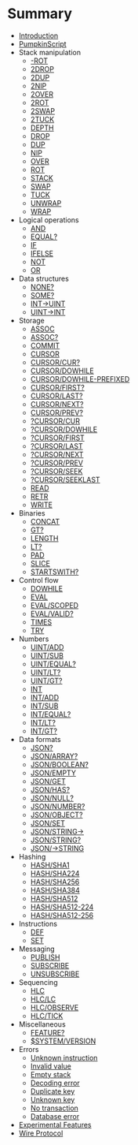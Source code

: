 # Summary


* [Introduction](README.md)
* [PumpkinScript](script/README.md)
 * Stack manipulation
   * [-ROT](script/-ROT.md)
   * [2DROP](script/2DROP.md)
   * [2DUP](script/2DUP.md)
   * [2NIP](script/2NIP.md)
   * [2OVER](script/2OVER.md)
   * [2ROT](script/2ROT.md)
   * [2SWAP](script/2SWAP.md)
   * [2TUCK](script/2TUCK.md)
   * [DEPTH](script/DEPTH.md)
   * [DROP](script/DROP.md)
   * [DUP](script/DUP.md)
   * [NIP](script/NIP.md)
   * [OVER](script/OVER.md)
   * [ROT](script/ROT.md)
   * [STACK](script/STACK.md)
   * [SWAP](script/SWAP.md)
   * [TUCK](script/TUCK.md)
   * [UNWRAP](script/UNWRAP.md)
   * [WRAP](script/WRAP.md)
 * Logical operations
   * [AND](script/AND.md)
   * [EQUAL?](script/EQUALQ.md)
   * [IF](script/IF.md)
   * [IFELSE](script/IFELSE.md)
   * [NOT](script/NOT.md)
   * [OR](script/OR.md)
 * Data structures
   * [NONE?](script/NONEQ.md)
   * [SOME?](script/SOMEQ.md)
   * [INT->UINT](script/INT/TOUINT.md)
   * [UINT->INT](script/INT/TOINT.md)
 * Storage  
   * [ASSOC](script/ASSOC.md)
   * [ASSOC?](script/ASSOCQ.md)
   * [COMMIT](script/COMMIT.md)
   * [CURSOR](script/CURSOR.md)
   * [CURSOR/CUR?](script/CURSOR/CURQ.md)
   * [CURSOR/DOWHILE](script/CURSOR/DOWHILE.md)
   * [CURSOR/DOWHILE-PREFIXED](script/CURSOR/DOWHILE-PREFIXED.md)
   * [CURSOR/FIRST?](script/CURSOR/FIRSTQ.md)
   * [CURSOR/LAST?](script/CURSOR/LASTQ.md)
   * [CURSOR/NEXT?](script/CURSOR/NEXTQ.md)
   * [CURSOR/PREV?](script/CURSOR/SEEKQ.md)
   * [?CURSOR/CUR](script/QCURSOR/CUR.md)
   * [?CURSOR/DOWHILE](script/QCURSOR/DOWHILE.md)
   * [?CURSOR/FIRST](script/QCURSOR/FIRST.md)
   * [?CURSOR/LAST](script/QCURSOR/LAST.md)
   * [?CURSOR/NEXT](script/QCURSOR/NEXT.md)
   * [?CURSOR/PREV](script/QCURSOR/PREV.md)
   * [?CURSOR/SEEK](script/QCURSOR/SEEK.md)
   * [?CURSOR/SEEKLAST](script/QCURSOR/SEEKLAST.md)
   * [READ](script/READ.md)
   * [RETR](script/RETR.md)
   * [WRITE](script/WRITE.md)
 * Binaries
   * [CONCAT](script/CONCAT.md)
   * [GT?](script/GTQ.md)
   * [LENGTH](script/LENGTH.md)
   * [LT?](script/LTQ.md)
   * [PAD](script/PAD.md)
   * [SLICE](script/SLICE.md)
   * [STARTSWITH?](script/STARTSWITHQ.md)
 * Control flow
   * [DOWHILE](script/DOWHILE.md)
   * [EVAL](script/EVAL.md)
   * [EVAL/SCOPED](script/EVAL/SCOPED.md)
   * [EVAL/VALID?](script/EVAL/VALIDQ.md)
   * [TIMES](script/TIMES.md)
   * [TRY](script/TRY.md)
 * Numbers
   * [UINT/ADD](script/UINT/ADD.md)
   * [UINT/SUB](script/UINT/SUB.md)
   * [UINT/EQUAL?](script/UINT/EQUALQ.md)
   * [UINT/LT?](script/UINT/LTQ.md)
   * [UINT/GT?](script/UINT/GTQ.md)
   * [INT](script/INT/README.md)
   * [INT/ADD](script/INT/ADD.md)
   * [INT/SUB](script/INT/SUB.md)
   * [INT/EQUAL?](script/INT/EQUALQ.md)
   * [INT/LT?](script/INT/LTQ.md)
   * [INT/GT?](script/INT/GTQ.md)
 * Data formats
   * [JSON?](script/JSONQ.md)
   * [JSON/ARRAY?](script/JSON/ARRAYQ.md)
   * [JSON/BOOLEAN?](script/JSON/BOOLEANQ.md)
   * [JSON/EMPTY](script/JSON/EMPTY.md)
   * [JSON/GET](script/JSON/GET.md)
   * [JSON/HAS?](script/JSON/HASQ.md)
   * [JSON/NULL?](script/JSON/NULLQ.md)
   * [JSON/NUMBER?](script/JSON/NUMBERQ.md)
   * [JSON/OBJECT?](script/JSON/OBJECTQ.md)
   * [JSON/SET](script/JSON/SET.md)
   * [JSON/STRING->](script/JSON/STRING_TO.md)
   * [JSON/STRING?](script/JSON/STRINGQ.md)
   * [JSON/->STRING](script/JSON/TO_STRING.md)
 * Hashing
   * [HASH/SHA1](script/HASH/SHA1.md)
   * [HASH/SHA224](script/HASH/SHA224.md)
   * [HASH/SHA256](script/HASH/SHA256.md)
   * [HASH/SHA384](script/HASH/SHA384.md)
   * [HASH/SHA512](script/HASH/SHA512.md)
   * [HASH/SHA512-224](script/HASH/SHA512-224.md)
   * [HASH/SHA512-256](script/HASH/SHA512-256.md)
 * Instructions
   * [DEF](script/DEF.md)
   * [SET](script/SET.md)
 * Messaging
   * [PUBLISH](script/PUBLISH.md)
   * [SUBSCRIBE](script/SUBSCRIBE.md)
   * [UNSUBSCRIBE](script/UNSUBSCRIBE.md)
 * Sequencing
   * [HLC](script/HLC.md)
   * [HLC/LC](script/HLC/LC.md)
   * [HLC/OBSERVE](script/HLC/OBSERVE.md)
   * [HLC/TICK](script/HLC/TICK.md)
 * Miscellaneous
   * [FEATURE?](script/FEATUREQ.md)
   * [$SYSTEM/VERSION](script/_SYSTEM/VERSION.md)
 * Errors
     * [Unknown instruction](script/errors/UNKNOWN_INSTRUCTION.md)
     * [Invalid value](script/errors/InvalidValue.md)
     * [Empty stack](script/errors/EmptyStack.md)
     * [Decoding error](script/errors/DECODING.md)
     * [Duplicate key](script/errors/DuplicateKey.md)
     * [Unknown key](script/errors/UNKNOWN_KEY.md)
     * [No transaction](script/errors/NoTransaction.md)
     * [Database error](script/errors/DatabaseError.md)
* [Experimental Features](FEATURES.md)
* [Wire Protocol](WIRE_PROTOCOL.md)
